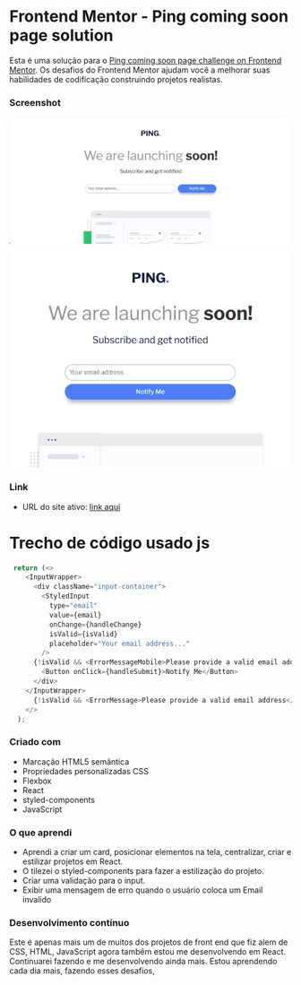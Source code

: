 # Frontend Mentor - Ping coming soon page solution

Esta é uma solução para o [Ping coming soon page challenge on Frontend Mentor](https://www.frontendmentor.io/challenges/ping-single-column-coming-soon-page-5cadd051fec04111f7b848da). Os desafios do Frontend Mentor ajudam você a melhorar suas habilidades de codificação construindo projetos realistas.
### Screenshot

![](./src/img/Animação3.gif)
![](./src/img/Animação4.gif)



### Link

- URL do site ativo: [link aqui](https://andersonf-dev.github.io/ping-coming-soon-page/)

# Trecho de código usado js
```js
 return (<>
    <InputWrapper>
      <div className="input-container">
        <StyledInput
          type="email"
          value={email}
          onChange={handleChange}
          isValid={isValid}
          placeholder="Your email address..."
        />
      {!isValid && <ErrorMessageMobile>Please provide a valid email address</ErrorMessageMobile>}
        <Button onClick={handleSubmit}>Notify Me</Button>
      </div>
    </InputWrapper>
      {!isValid && <ErrorMessage>Please provide a valid email address</ErrorMessage>}
    </>
  );

```
### Criado com
- Marcação HTML5 semântica
- Propriedades personalizadas CSS
- Flexbox
- React
- styled-components
- JavaScript

### O que aprendi

- Aprendi a criar um card, posicionar elementos na tela, centralizar, criar e estilizar projetos em React.
- O tilezei o styled-components para fazer a estilização do projeto. 
- Criar uma validação para o input.
- Exibir uma mensagem de erro quando o usuário coloca um Email invalido

### Desenvolvimento contínuo

Este é apenas mais um de muitos dos projetos de front end que fiz alem de CSS, HTML, JavaScript agora tambêm estou me desenvolvendo em React. Continuarei fazendo e me desenvolvendo ainda mais. Estou aprendendo cada dia mais, fazendo esses desafios, 